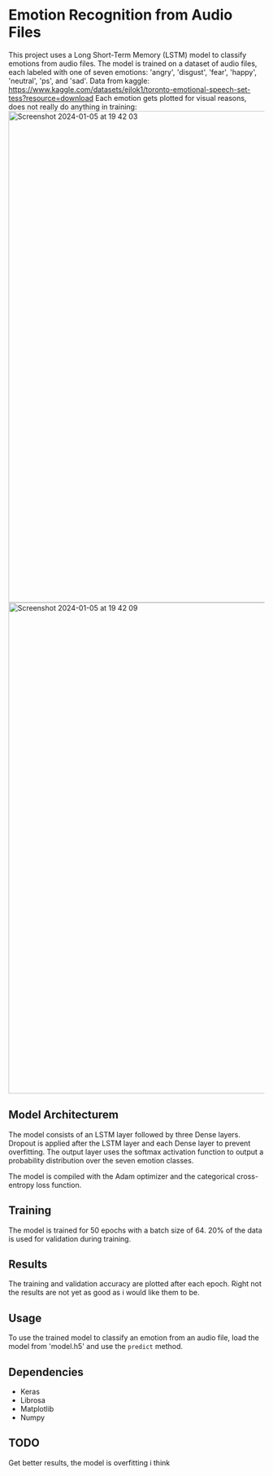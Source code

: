 # Emotion Recognition from Audio Files

This project uses a Long Short-Term Memory (LSTM) model to classify emotions from audio files. The model is trained on a dataset of audio files, each labeled with one of seven emotions: 'angry', 'disgust', 'fear', 'happy', 'neutral', 'ps', and 'sad'.
Data from kaggle: https://www.kaggle.com/datasets/ejlok1/toronto-emotional-speech-set-tess?resource=download 
Each emotion gets plotted for visual reasons, does not really do anything in training:
<img width="966" alt="Screenshot 2024-01-05 at 19 42 03" src="https://github.com/Sekseli3/SpeechEmotionRecognition/assets/120391401/78dc92ab-0741-4293-b9c2-9bc98a4431eb">
<img width="965" alt="Screenshot 2024-01-05 at 19 42 09" src="https://github.com/Sekseli3/SpeechEmotionRecognition/assets/120391401/e6ea18d1-eab8-4473-88d5-9007c904fb1a">


## Model Architecturem

The model consists of an LSTM layer followed by three Dense layers. Dropout is applied after the LSTM layer and each Dense layer to prevent overfitting. The output layer uses the softmax activation function to output a probability distribution over the seven emotion classes.

The model is compiled with the Adam optimizer and the categorical cross-entropy loss function.

## Training

The model is trained for 50 epochs with a batch size of 64. 20% of the data is used for validation during training.

## Results

The training and validation accuracy are plotted after each epoch. Right not the results are not yet as good as i would like them to be.

## Usage

To use the trained model to classify an emotion from an audio file, load the model from 'model.h5' and use the `predict` method.

## Dependencies

- Keras
- Librosa
- Matplotlib
- Numpy

## TODO
Get better results, the model is overfitting i think

